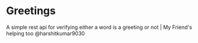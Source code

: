 # Greetings
A simple rest api for verifying either a word is a greeting or not | My Friend's helping too @harshitkumar9030  
